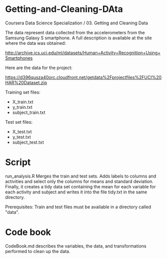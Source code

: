 # Getting-and-Cleaning-DAta
Coursera Data Science Specialization / 03. Getting and Cleaning Data

The data represent data collected from the accelerometers from the Samsung Galaxy S smartphone. A full description is available at the site where the data was obtained:

http://archive.ics.uci.edu/ml/datasets/Human+Activity+Recognition+Using+Smartphones

Here are the data for the project:

https://d396qusza40orc.cloudfront.net/getdata%2Fprojectfiles%2FUCI%20HAR%20Dataset.zip

Training set files:
- X_train.txt
- y_train.txt
- subject_train.txt

Test set files:
- X_test.txt
- y_test.txt
- subject_test.txt

# Script
run_analysis.R
Merges the train and test sets.  Adds labels to columns and activities and select only the columns for means and standard deviation.
Finally, it creates a tidy data set containing the mean for each variable for each activity and subject and writes it into the file tidy.txt in the same directory.

Prerequisites:
Train and test files must be available in a directory called "data".

# Code book
CodeBook.md describes the variables, the data, and transformations performed to clean up the data.